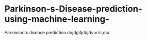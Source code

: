 # Parkinson-s-Disease-prediction-using-machine-learning-
Parkinson's disease prediction 
dnjdgifjdbjdvm lc,md
